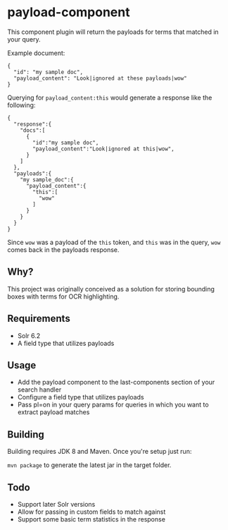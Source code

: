 # payload-component
This component plugin will return the payloads for terms that matched in your query.

Example document:

```
{
  "id": "my sample doc",
  "payload_content": "Look|ignored at these payloads|wow"
}
```

Querying for `payload_content:this` would generate a response like the following:

```
{
  "response":{
    "docs":[
      {
        "id":"my sample doc",
        "payload_content":"Look|ignored at this|wow",
      }
    ]
  },
  "payloads":{
    "my sample_doc":{
      "payload_content":{
        "this":[
          "wow"
        ]
      }
    }
  }
}     
```
Since `wow` was a payload of the `this` token, and `this` was in the query, `wow` comes back in the payloads response.

## Why?
This project was originally conceived as a solution for storing bounding boxes with terms for OCR highlighting.

## Requirements
- Solr 6.2
- A field type that utilizes payloads

## Usage
- Add the payload component to the last-components section of your search handler
- Configure a field type that utilizes payloads
- Pass pl=on in your query params for queries in which you want to extract payload matches

## Building
Building requires JDK 8 and Maven.  Once you're setup just run:

`mvn package` to generate the latest jar in the target folder.

## Todo
- Support later Solr versions
- Allow for passing in custom fields to match against
- Support some basic term statistics in the response
